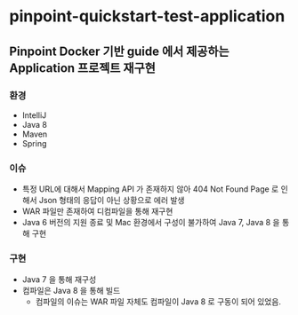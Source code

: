 # pinpoint-quickstart-test-application

## Pinpoint Docker 기반 guide 에서 제공하는 Application 프로젝트 재구현

### 환경
- IntelliJ
- Java 8
- Maven
- Spring

### 이슈
- 특정 URL에 대해서 Mapping API 가 존재하지 않아 404 Not Found Page 로 인해서 Json 형태의 응답이 아닌 상황으로 에러 발생
- WAR 파일만 존재하여 디컴파일을 통해 재구현
- Java 6 버전의 지원 종료 및 Mac 환경에서 구성이 불가하여 Java 7, Java 8 을 통해 구현

### 구현
- Java 7 을 통해 재구성
- 컴파일은 Java 8 을 통해 빌드
  - 컴파일의 이슈는 WAR 파일 자체도 컴파일이 Java 8 로 구동이 되어 있었음. 
